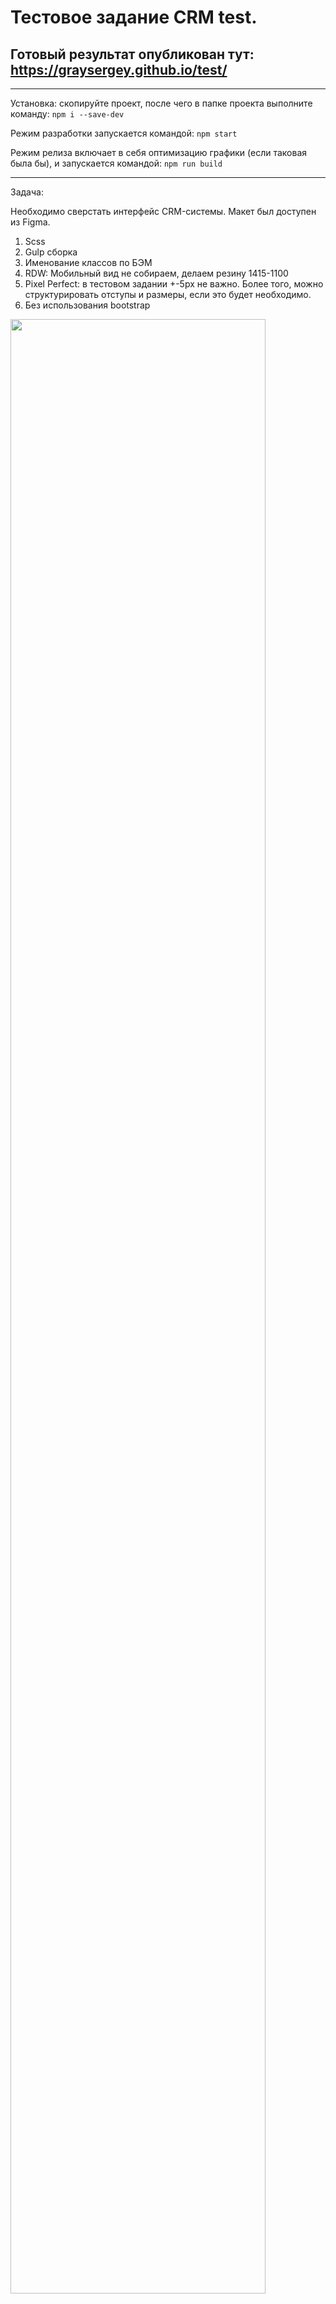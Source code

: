 # Тестовое задание CRM test.
## Готовый результат опубликован тут: https://graysergey.github.io/test/

---

Установка: скопируйте проект, после чего в папке проекта выполните команду:
`npm i --save-dev`

Режим разработки запускается командой:
`npm start`

Режим релиза включает в себя оптимизацию графики (если таковая была бы), и запускается командой:
`npm run build`

---

Задача:

Необходимо сверстать интерфейс CRM-системы. Макет был доступен из Figma.

1. Scss <br>
2. Gulp сборка <br>
3. Именование классов по БЭМ <br>
4. RDW: Мобильный вид не собираем, делаем резину 1415-1100 <br>
5. Pixel Perfect: в тестовом задании +-5px не важно. Более того, можно структурировать отступы и размеры, если это будет необходимо. <br>
6. Без использования bootstrap <br>

<img width="90%" src="https://drive.google.com/open?id=1Va44XmZ-v8M-YuJJ1zY3NvfWPYaS-B3X">
